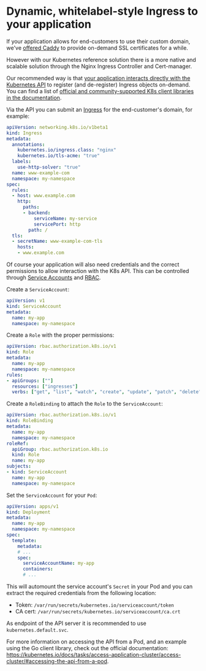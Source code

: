# Dynamic, whitelabel-style Ingress to your application

If your application allows for end-customers to use their custom domain, we've [offered Caddy](https://changelog.skyscrapers.eu/general/2020/03/23/caddy-1.0.4.html) to provide on-demand SSL certificates for a while.

However with our Kubernetes reference solution there is a more native and scalable solution through the Nginx Ingress Controller and Cert-manager.

Our recommended way is that [your application interacts directly with the Kubernetes API](https://kubernetes.io/docs/tasks/access-application-cluster/access-cluster/#accessing-the-api-from-a-pod) to register (and de-register) Ingress objects on-demand. You can find a list of [official and community-supported K8s client libraries in the documentation](https://kubernetes.io/docs/reference/using-api/client-libraries/).

Via the API you can submit an [Ingress](https://kubernetes.io/docs/concepts/services-networking/ingress/) for the end-customer's domain, for example:

```yaml
apiVersion: networking.k8s.io/v1beta1
kind: Ingress
metadata:
  annotations:
    kubernetes.io/ingress.class: "nginx"
    kubernetes.io/tls-acme: "true"
  labels:
    use-http-solver: "true"
  name: www-example-com
  namespace: my-namespace
spec:
  rules:
  - host: www.example.com
    http:
      paths:
      - backend:
          serviceName: my-service
          servicePort: http
        path: /
  tls:
  - secretName: www-example-com-tls
    hosts:
    - www.example.com
```

Of course your application will also need credentials and the correct permissions to allow interaction with the K8s API. This can be controlled through [Service Accounts](https://kubernetes.io/docs/tasks/configure-pod-container/configure-service-account/) and [RBAC](https://kubernetes.io/docs/reference/access-authn-authz/rbac/).

Create a `ServiceAccount`:

```yaml
apiVersion: v1
kind: ServiceAccount
metadata:
  name: my-app
  namespace: my-namespace
```

Create a `Role` with the proper permissions:

```yaml
apiVersion: rbac.authorization.k8s.io/v1
kind: Role
metadata:
  name: my-app
  namespace: my-namespace
rules:
- apiGroups: [""]
  resources: ["ingresses"]
  verbs: ["get", "list", "watch", "create", "update", "patch", "delete"]
```

Create a `RoleBinding` to attach the `Role` to the `ServiceAccount`:

```yaml
apiVersion: rbac.authorization.k8s.io/v1
kind: RoleBinding
metadata:
  name: my-app
  namespace: my-namespace
roleRef:
  apiGroup: rbac.authorization.k8s.io
  kind: Role
  name: my-app
subjects:
- kind: ServiceAccount
  name: my-app
  namespace: my-namespace
```

Set the `ServiceAccount` for your `Pod`:

```yaml
apiVersion: apps/v1
kind: Deployment
metadata:
  name: my-app
  namespace: my-namespace
spec:
  template:
    metadata:
    # ...
    spec:
      serviceAccountName: my-app
      containers:
      # ...
```

This will automount the service account's `Secret` in your Pod and you can extract the required credentials from the following location:

- Token: `/var/run/secrets/kubernetes.io/serviceaccount/token`
- CA cert: `/var/run/secrets/kubernetes.io/serviceaccount/ca.crt`

As endpoint of the API server it is recommended to use `kubernetes.default.svc`.

For more information on accessing the API from a Pod, and an example using the Go client library, check out the official documentation: <https://kubernetes.io/docs/tasks/access-application-cluster/access-cluster/#accessing-the-api-from-a-pod>.
